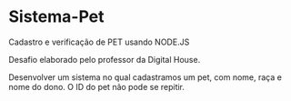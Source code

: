 # Sistema-Pet
Cadastro e verificação de PET usando NODE.JS


Desafio elaborado pelo professor da Digital House.

Desenvolver um sistema no qual cadastramos um pet, com nome, raça e nome do dono.
O ID do pet não pode se repitir.
